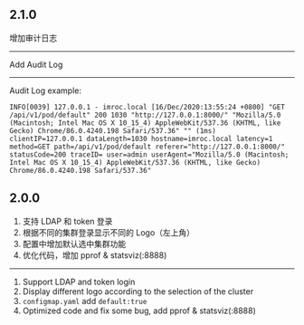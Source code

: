 ## 2.1.0
增加审计日志

---

Add Audit Log

---
Audit Log example:
```
INFO[0039] 127.0.0.1 - imroc.local [16/Dec/2020:13:55:24 +0800] "GET /api/v1/pod/default" 200 1030 "http://127.0.0.1:8000/" "Mozilla/5.0 (Macintosh; Intel Mac OS X 10_15_4) AppleWebKit/537.36 (KHTML, like Gecko) Chrome/86.0.4240.198 Safari/537.36" "" (1ms)  clientIP=127.0.0.1 dataLength=1030 hostname=imroc.local latency=1 method=GET path=/api/v1/pod/default referer="http://127.0.0.1:8000/" statusCode=200 traceID= user=admin userAgent="Mozilla/5.0 (Macintosh; Intel Mac OS X 10_15_4) AppleWebKit/537.36 (KHTML, like Gecko) Chrome/86.0.4240.198 Safari/537.36"
```

## 2.0.0
1. 支持 LDAP 和 token 登录
2. 根据不同的集群登录显示不同的 Logo（左上角）
3. 配置中增加默认选中集群功能
4. 优化代码，增加 pprof & statsviz(:8888)
---
1. Support LDAP and token login
2. Display different logo according to the selection of the cluster
3. `configmap.yaml` add `default:true`
4. Optimized code and fix some bug, add pprof & statsviz(:8888)
